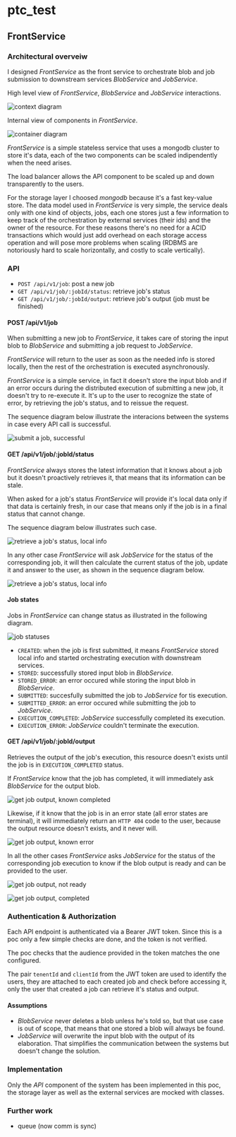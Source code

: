# ptc_test

## FrontService

### Architectural overveiw

I designed *FrontService* as the front service to orchestrate blob and job submission to downstream services *BlobService* and *JobService*.


High level view of *FrontService*, *BlobService* and *JobService* interactions.

![context diagram](out/diagrams/c4_context/c4_context.png?raw=true)

Internal view of components in *FrontService*.

![container diagram](out/diagrams/c4_container/c4_container.png?raw=true)

*FrontService* is a simple stateless service that uses a mongodb cluster to store it's data, each of the two components can be scaled indipendently when the need arises.

The load balancer allows the API component to be scaled up and down transparently to the users.

For the storage layer I choosed *mongodb* because it's a fast key-value store. The data model used in *FrontService* is very simple, the service deals only with one kind of objects, jobs, each one stores just a few information to keep track of the orchestration by external services (their ids) and the owner of the resource. For these reasons there's no need for a ACID transactions which would just add overhead on each storage access operation and will pose more problems when scaling (RDBMS are notoriously hard to scale horizontally, and costly to scale vertically).

### API

- `POST /api/v1/job`: post a new job
- `GET /api/v1/job/:jobId/status`: retrieve job's status
- `GET /api/v1/job/:jobId/output`: retrieve job's output (job must be finished)

#### POST /api/v1/job

When submitting a new job to *FrontService*, it takes care of storing the input blob to *BlobService* and submitting a job request to *JobService*.

*FrontService* will return to the user as soon as the needed info is stored locally, then the rest of the orchestration is executed asynchronously.

*FrontService* is a simple service, in fact it doesn't store the input blob and if an error occurs during the distributed execution of submitting a new job, it doesn't try to re-execute it. It's up to the user to recognize the state of error, by retrieving the job's status, and to reissue the request.

The sequence diagram below illustrate the interacions between the systems in case every API call is successful.

![submit a job, successful](out/diagrams/postjob_sequence_diagram/postjob_sequence_diagram.png?raw=true)

#### GET /api/v1/job/:jobId/status

*FrontService* always stores the latest information that it knows about a job but it doesn't proactively retrieves it, that means that its information can be stale.

When asked for a job's status *FrontService* will provide it's local data only if that data is certainly fresh, in our case that means only if the job is in a final status that cannot change.

The sequence diagram below illustrates such case.

![retrieve a job's status, local info](out/diagrams/getstatus_local_sequence_diagram/getstatus_local_sequence_diagram.png?raw=true)

In any other case *FrontService* will ask *JobService* for the status of the corresponding job, it will then calculate the current status of the job, update it and answer to the user, as shown in the sequence diagram below.

![retrieve a job's status, local info](out/diagrams/getstatus_jsservice_sequence_diagram/getstatus_jsservice_sequence_diagram.png?raw=true)

#### Job states

Jobs in *FrontService* can change status as illustrated in the following diagram.

![job statuses](out/diagrams/jobStatus_state_diagram/jobStatus_state_diagram.png?raw=true)

- `CREATED`: when the job is first submitted, it means *FrontService* stored local info and started orchestrating execution with downstream services.
- `STORED`: successfully stored input blob in *BlobService*.
- `STORED_ERROR`: an error occured while storing the input blob in *BlobService*.
- `SUBMITTED`: succesfully submitted the job to *JobService* for tis execution.
- `SUBMITTED_ERROR`: an error occured while submitting the job to *JobService*.
- `EXECUTION_COMPLETED`: *JobService* successfully completed its execution.
- `EXECUTION_ERROR`: *JobService* couldn't terminate the execution.

#### GET /api/v1/job/:jobId/output

Retrieves the output of the job's execution, this resource doesn't exists until the job is in `EXECUTION_COMPLETED` status.

If *FrontService* know that the job has completed, it will immediately ask *BlobService* for the output blob.

![get job output, known completed](out/diagrams/getjob_completed_sequence_diagram/getjob_completed_sequence_diagram.png?raw=true)

Likewise, if it know that the job is in an error state (all error states are terminal), it will immediately return an `HTTP 404` code to the user, because the output resource doesn't exists, and it never will.

![get job output, known error](out/diagrams/getjob_completed_sequence_diagram/../getjob_error_sequence_diagram/getjob_error_sequence_diagram.png?raw=true)

In all the other cases *FrontService* asks *JobService* for the status of the corresponding job execution to know if the blob output is ready and can be provided to the user.

![get job output, not ready](out/diagrams/getjob_not_ready_sequence_diagram/getjob_not_ready_sequence_diagram.png?raw=true)

![get job output, completed](out/diagrams/getjob_completed_unknown_sequence_diagram/getjob_completed_unknown_sequence_diagram.png?raw=true)

### Authentication & Authorization

Each API endpoint is authenticated via a Bearer JWT token. Since this is a poc only a few simple checks are done, and the token is not verified.

The poc checks that the audience provided in the token matches the one configured.

The pair `tenentId` and `clientId` from the JWT token are used to identify the users, they are attached to each created job and check before accessing it, only the user that created a job can retrieve it's status and output.
#### Assumptions

- *BlobService* never deletes a blob unless he's told so, but that use case is out of scope, that means that one stored a blob will always be found.
- *JobService* will overwrite the input blob with the output of its elaboration. That simplifies the communication between the systems but doesn't change the solution.


### Implementation

Only the *API* component of the system has been implemented in this poc, the storage layer as well as the external services are mocked with classes.

### Further work

- queue (now comm is sync)